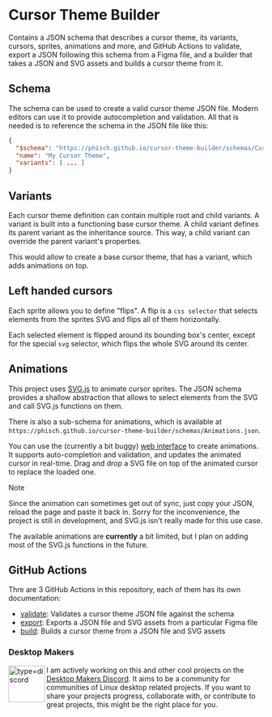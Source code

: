 # Cursor Theme Builder

Contains a JSON schema that describes a cursor theme, its variants, cursors, sprites, animations and more, and GitHub Actions to validate, export a JSON following this schema from a Figma file, and a builder that takes a JSON and SVG assets and builds a cursor theme from it.

## Schema

The schema can be used to create a valid cursor theme JSON file. Modern editors can use it to provide autocompletion and validation. All that is needed is to reference the schema in the JSON file like this:

```json
{
  "$schema": "https://phisch.github.io/cursor-theme-builder/schemas/CursorTheme.json",
  "name": "My Cursor Theme",
  "variants": [ ... ]
}
```

## Variants

Each cursor theme definition can contain multiple root and child variants. A variant is built into a functioning base cursor theme. A child variant defines its parent variant as the inheritance source. This way, a child variant can override the parent variant's properties.

This would allow to create a base cursor theme, that has a variant, which adds animations on top.

## Left handed cursors

Each sprite allows you to define "flips". A flip is a `css selector` that selects elements from the sprites SVG and flips all of them horizontally.

Each selected element is flipped around its bounding box's center, except for the special `svg` selector, which flips the whole SVG around its center.

## Animations

This project uses [SVG.js](https://svgjs.dev/docs/3.0/) to animate cursor sprites. The JSON schema provides a shallow abstraction that allows to select elements from the SVG and call SVG.js functions on them.

There is also a sub-schema for animations, which is available at `https://phisch.github.io/cursor-theme-builder/schemas/Animations.json`.

You can use the (currently a bit buggy) [web interface](https://phisch.github.io/cursor-theme-builder/) to create animations. It supports auto-completion and validation, and updates the animated cursor in real-time.
Drag and drop a SVG file on top of the animated cursor to replace the loaded one.

> [!NOTE]
> Since the animation can sometimes get out of sync, just copy your JSON, reload the page and paste it back in. Sorry for the inconvenience, the project is still in development, and SVG.js isn't really made for this use case.

The available animations are **currently** a bit limited, but I plan on adding most of the SVG.js functions in the future.

## GitHub Actions

Thre are 3 GitHub Actions in this repository, each of them has its own documentation:

- [validate](./action/validate/README.md): Validates a cursor theme JSON file against the schema
- [export](./action/export/README.md): Exports a JSON file and SVG assets from a particular Figma file
- [build](./action/build/README.md): Builds a cursor theme from a JSON file and SVG assets

### Desktop Makers

<a href="https://discord.gg/RqKTeA4uxW" title="Desktop Makers Discord"><img align="left" width="72" alt="type=discord" src="https://user-images.githubusercontent.com/1282767/161089772-d7ad28bf-76eb-4951-b0f0-985afd5ea57a.png"></a>

I am actively working on this and other cool projects on the [Desktop Makers Discord](https://discord.gg/RqKTeA4uxW). It aims to be a community for communities of Linux desktop related projects. If you want to share your projects progress, collaborate with, or contribute to great projects, this might be the right place for you.